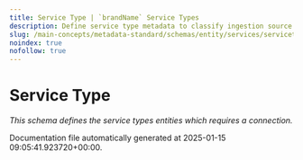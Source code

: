 ```yaml
---
title: Service Type | `brandName` Service Types
description: Define service type metadata to classify ingestion source categories such as DB, Dashboard, etc.
slug: /main-concepts/metadata-standard/schemas/entity/services/servicetype
noindex: true
nofollow: true
---
```


# Service Type

*This schema defines the service types entities which requires a connection.*



Documentation file automatically generated at 2025-01-15 09:05:41.923720+00:00.
